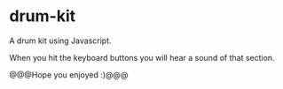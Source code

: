 # drum-kit
A drum kit using Javascript.

 When you hit the keyboard buttons you will hear a sound of that section. 
 
 @@@Hope you enjoyed :)@@@
